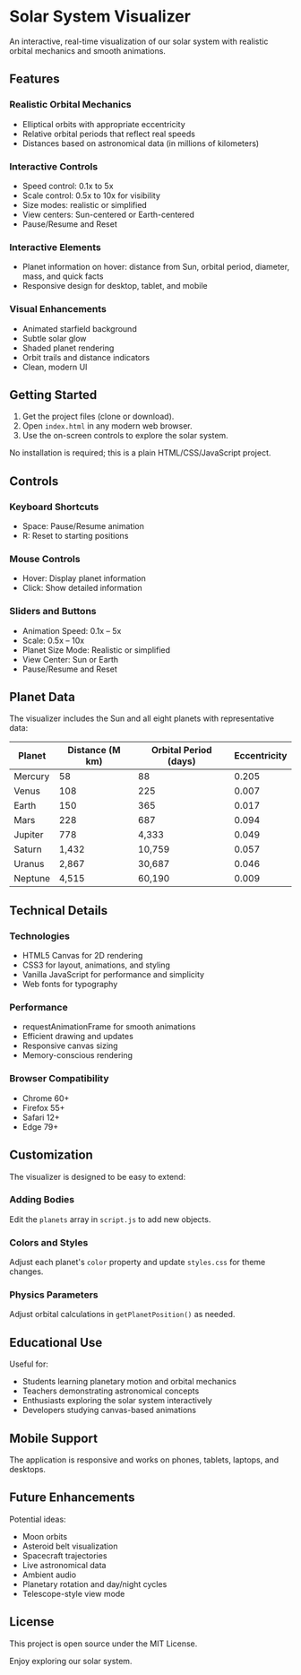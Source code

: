 # Solar System Visualizer

An interactive, real-time visualization of our solar system with realistic orbital mechanics and smooth animations.

## Features

### Realistic Orbital Mechanics
- Elliptical orbits with appropriate eccentricity
- Relative orbital periods that reflect real speeds
- Distances based on astronomical data (in millions of kilometers)

### Interactive Controls
- Speed control: 0.1x to 5x
- Scale control: 0.5x to 10x for visibility
- Size modes: realistic or simplified
- View centers: Sun-centered or Earth-centered
- Pause/Resume and Reset

### Interactive Elements
- Planet information on hover: distance from Sun, orbital period, diameter, mass, and quick facts
- Responsive design for desktop, tablet, and mobile

### Visual Enhancements
- Animated starfield background
- Subtle solar glow
- Shaded planet rendering
- Orbit trails and distance indicators
- Clean, modern UI

## Getting Started

1. Get the project files (clone or download).
2. Open `index.html` in any modern web browser.
3. Use the on-screen controls to explore the solar system.

No installation is required; this is a plain HTML/CSS/JavaScript project.

## Controls

### Keyboard Shortcuts
- Space: Pause/Resume animation
- R: Reset to starting positions

### Mouse Controls
- Hover: Display planet information
- Click: Show detailed information

### Sliders and Buttons
- Animation Speed: 0.1x – 5x
- Scale: 0.5x – 10x
- Planet Size Mode: Realistic or simplified
- View Center: Sun or Earth
- Pause/Resume and Reset

## Planet Data

The visualizer includes the Sun and all eight planets with representative data:

| Planet | Distance (M km) | Orbital Period (days) | Eccentricity |
|--------|------------------|-----------------------|--------------|
| Mercury | 58 | 88 | 0.205 |
| Venus | 108 | 225 | 0.007 |
| Earth | 150 | 365 | 0.017 |
| Mars | 228 | 687 | 0.094 |
| Jupiter | 778 | 4,333 | 0.049 |
| Saturn | 1,432 | 10,759 | 0.057 |
| Uranus | 2,867 | 30,687 | 0.046 |
| Neptune | 4,515 | 60,190 | 0.009 |

## Technical Details

### Technologies
- HTML5 Canvas for 2D rendering
- CSS3 for layout, animations, and styling
- Vanilla JavaScript for performance and simplicity
- Web fonts for typography

### Performance
- requestAnimationFrame for smooth animations
- Efficient drawing and updates
- Responsive canvas sizing
- Memory-conscious rendering

### Browser Compatibility
- Chrome 60+
- Firefox 55+
- Safari 12+
- Edge 79+

## Customization

The visualizer is designed to be easy to extend:

### Adding Bodies
Edit the `planets` array in `script.js` to add new objects.

### Colors and Styles
Adjust each planet's `color` property and update `styles.css` for theme changes.

### Physics Parameters
Adjust orbital calculations in `getPlanetPosition()` as needed.

## Educational Use

Useful for:
- Students learning planetary motion and orbital mechanics
- Teachers demonstrating astronomical concepts
- Enthusiasts exploring the solar system interactively
- Developers studying canvas-based animations

## Mobile Support

The application is responsive and works on phones, tablets, laptops, and desktops.

## Future Enhancements

Potential ideas:
- Moon orbits
- Asteroid belt visualization
- Spacecraft trajectories
- Live astronomical data
- Ambient audio
- Planetary rotation and day/night cycles
- Telescope-style view mode

## License

This project is open source under the MIT License.


Enjoy exploring our solar system.

